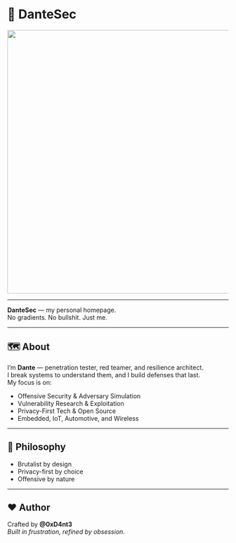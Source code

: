 # 🏴 DanteSec

<div align="center">
  <img src="https://media0.giphy.com/media/v1.Y2lkPTc5MGI3NjExMWV4ZWMzcDJicndiMHNicnV4OGQ5eWFmNGt2bW42Y3dxc3gwdXJhNyZlcD12MV9pbnRlcm5hbF9naWZfYnlfaWQmY3Q9Zw/rrALBD1LMN5wqxYM5o/giphy.gif" width="600"/>
</div>  

---

**DanteSec** — my personal homepage.  
No gradients. No bullshit. Just me.

---

## 🗺️ About
I’m **Dante** — penetration tester, red teamer, and resilience architect.  
I break systems to understand them, and I build defenses that last.  
My focus is on:
- Offensive Security & Adversary Simulation  
- Vulnerability Research & Exploitation  
- Privacy-First Tech & Open Source  
- Embedded, IoT, Automotive, and Wireless  

---

## 🧪 Philosophy
- Brutalist by design  
- Privacy-first by choice  
- Offensive by nature  

---

## ❤️ Author
Crafted by **@0xD4nt3**  
_Built in frustration, refined by obsession._
